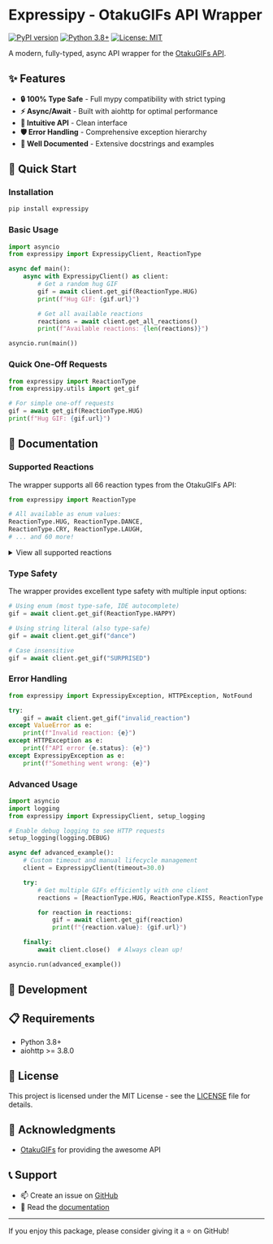 # Expressipy - OtakuGIFs API Wrapper

[![PyPI version](https://badge.fury.io/py/expressipy.svg)](https://badge.fury.io/py/expressipy)
[![Python 3.8+](https://img.shields.io/badge/python-3.8+-blue.svg)](https://www.python.org/downloads/)
[![License: MIT](https://img.shields.io/badge/License-MIT-yellow.svg)](https://opensource.org/licenses/MIT)

A modern, fully-typed, async API wrapper for the [OtakuGIFs API](https://otakugifs.xyz).

## ✨ Features

- **🔒 100% Type Safe** - Full mypy compatibility with strict typing
- **⚡ Async/Await** - Built with aiohttp for optimal performance
- **🎯 Intuitive API** - Clean interface
- **🛡️ Error Handling** - Comprehensive exception hierarchy
- **📝 Well Documented** - Extensive docstrings and examples

## 🚀 Quick Start

### Installation

```bash
pip install expressipy
```

### Basic Usage

```python
import asyncio
from expressipy import ExpressipyClient, ReactionType

async def main():
    async with ExpressipyClient() as client:
        # Get a random hug GIF
        gif = await client.get_gif(ReactionType.HUG)
        print(f"Hug GIF: {gif.url}")

        # Get all available reactions
        reactions = await client.get_all_reactions()
        print(f"Available reactions: {len(reactions)}")

asyncio.run(main())
```

### Quick One-Off Requests

```python
from expressipy import ReactionType
from expressipy.utils import get_gif

# For simple one-off requests
gif = await get_gif(ReactionType.HUG)
print(f"Hug GIF: {gif.url}")
```

## 📖 Documentation

### Supported Reactions

The wrapper supports all 66 reaction types from the OtakuGIFs API:

```python
from expressipy import ReactionType

# All available as enum values:
ReactionType.HUG, ReactionType.DANCE,
ReactionType.CRY, ReactionType.LAUGH,
# ... and 60 more!
```

<details>
<summary>View all supported reactions</summary>

`airkiss`, `angrystare`, `bite`, `bleh`, `blush`, `brofist`, `celebrate`, `cheers`, `clap`, `confused`, `cool`, `cry`, `cuddle`, `dance`, `drool`, `evillaugh`, `facepalm`, `handhold`, `happy`, `headbang`, `hug`, `huh`, `kiss`, `laugh`, `lick`, `love`, `mad`, `nervous`, `no`, `nom`, `nosebleed`, `nuzzle`, `nyah`, `pat`, `peek`, `pinch`, `poke`, `pout`, `punch`, `roll`, `run`, `sad`, `scared`, `shout`, `shrug`, `shy`, `sigh`, `sip`, `slap`, `sleep`, `slowclap`, `smack`, `smile`, `smug`, `sneeze`, `sorry`, `stare`, `stop`, `surprised`, `sweat`, `thumbsup`, `tickle`, `tired`, `wave`, `wink`, `woah`, `yawn`, `yay`, `yes`

</details>

### Type Safety

The wrapper provides excellent type safety with multiple input options:

```python
# Using enum (most type-safe, IDE autocomplete)
gif = await client.get_gif(ReactionType.HAPPY)

# Using string literal (also type-safe)
gif = await client.get_gif("dance")

# Case insensitive
gif = await client.get_gif("SURPRISED")
```

### Error Handling

```python
from expressipy import ExpressipyException, HTTPException, NotFound

try:
    gif = await client.get_gif("invalid_reaction")
except ValueError as e:
    print(f"Invalid reaction: {e}")
except HTTPException as e:
    print(f"API error {e.status}: {e}")
except ExpressipyException as e:
    print(f"Something went wrong: {e}")
```

### Advanced Usage

```python
import asyncio
import logging
from expressipy import ExpressipyClient, setup_logging

# Enable debug logging to see HTTP requests
setup_logging(logging.DEBUG)

async def advanced_example():
    # Custom timeout and manual lifecycle management
    client = ExpressipyClient(timeout=30.0)

    try:
        # Get multiple GIFs efficiently with one client
        reactions = [ReactionType.HUG, ReactionType.KISS, ReactionType.WAVE]

        for reaction in reactions:
            gif = await client.get_gif(reaction)
            print(f"{reaction.value}: {gif.url}")

    finally:
        await client.close()  # Always clean up!

asyncio.run(advanced_example())
```

## 🔧 Development

## 📋 Requirements

- Python 3.8+
- aiohttp >= 3.8.0

## 📄 License

This project is licensed under the MIT License - see the [LICENSE](LICENSE) file for details.

## 🙏 Acknowledgments

- [OtakuGIFs](https://otakugifs.xyz) for providing the awesome API

## 📞 Support

- 📫 Create an issue on [GitHub](https://github.com/AndehUK/expressipy/issues)
- 📖 Read the [documentation](https://github.com/AndehUK/expressipy#readme)

---

If you enjoy this package, please consider giving it a ⭐ on GitHub!
